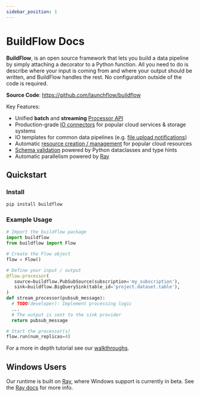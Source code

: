 ```yaml
---
sidebar_position: 1
---
```


# BuildFlow Docs

**BuildFlow**, is an open source framework that lets you build a data pipeline by simply attaching a decorator to a Python function. All you need to do is describe where your input is coming from and where your output should be written, and BuildFlow handles the rest. No configuration outside of the code is required.

**Source Code**: https://github.com/launchflow/buildflow


Key Features:

- Unified **batch** and **streaming** [Processor API](processors/overview)
- Production-grade [IO connectors](io-connectors/overview) for popular cloud services & storage systems
- IO templates for common data pipelines (e.g. [file upload notifications](io-connectors/gcs_notifications))
- Automatic [resource creation / management](resource-creation) for popular cloud resources
- [Schema validation](schema-validation) powered by Python dataclasses and type hints
- Automatic parallelism powered by [Ray](https://ray.io)

## Quickstart

### Install

```bash
pip install buildflow
```

### Example Usage

```python
# Import the buildflow package
import buildflow
from buildflow import Flow

# Create the Flow object
flow = Flow()

# Define your input / output
@flow.processor(
   source=buildflow.PubSubSource(subscription='my_subscription'),
   sink=buildflow.BigQuerySink(table_id='project.dataset.table'),
)
def stream_processor(pubsub_message):
  # TODO(developer): Implement processing logic
  ...
  # The output is sent to the sink provider
  return pubsub_message

# Start the processor(s)
flow.run(num_replicas=4)
```

For a more in depth tutorial see our [walkthroughs](category/walk-throughs).

## Windows Users

Our runtime is built on [Ray](https://ray.io/), where Windows support is currently in beta. See the [Ray docs](https://docs.ray.io/en/latest/ray-overview/installation.html#windows-support) for more info.
